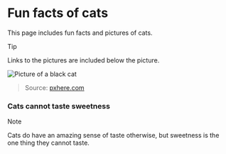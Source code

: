 # **Fun facts of cats**
This page includes fun facts and pictures of cats.

> [!TIP]
> Links to the pictures are included below the picture.

![Picture of a black cat](https://c.pxhere.com/photos/66/6d/cat_animal_pet_eyes_animal_world_cat's_eyes_cat_face_mammal-1234967.jpg!d)

> Source: [pxhere.com](https://pxhere.com/en/photo/1234967)

### Cats cannot taste sweetness
> [!NOTE]
> Cats do have an amazing sense of taste otherwise, but sweetness is the one thing they cannot taste.
